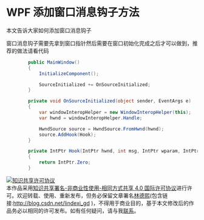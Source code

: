 # WPF 添加窗口消息钩子方法

本文告诉大家如何添加窗口消息钩子

<!--more-->
<!-- CreateTime:2019/11/12 18:46:53 -->

<!-- csdn -->

窗口消息钩子需要先拿到窗口指针然后需要在窗口初始化完成之后才可以做到，推荐的做法请看代码

```csharp
        public MainWindow()
        {
            InitializeComponent();

            SourceInitialized += OnSourceInitialized;
        }

        private void OnSourceInitialized(object sender, EventArgs e)
        {
            var windowInteropHelper = new WindowInteropHelper(this);
            var hwnd = windowInteropHelper.Handle;

            HwndSource source = HwndSource.FromHwnd(hwnd);
            source.AddHook(Hook);
        }

        private IntPtr Hook(IntPtr hwnd, int msg, IntPtr wparam, IntPtr lparam, ref bool handled)
        {
            return IntPtr.Zero;
        }
```

<a rel="license" href="http://creativecommons.org/licenses/by-nc-sa/4.0/"><img alt="知识共享许可协议" style="border-width:0" src="https://licensebuttons.net/l/by-nc-sa/4.0/88x31.png" /></a><br />本作品采用<a rel="license" href="http://creativecommons.org/licenses/by-nc-sa/4.0/">知识共享署名-非商业性使用-相同方式共享 4.0 国际许可协议</a>进行许可。欢迎转载、使用、重新发布，但务必保留文章署名[林德熙](http://blog.csdn.net/lindexi_gd)(包含链接:http://blog.csdn.net/lindexi_gd )，不得用于商业目的，基于本文修改后的作品务必以相同的许可发布。如有任何疑问，请与我[联系](mailto:lindexi_gd@163.com)。
